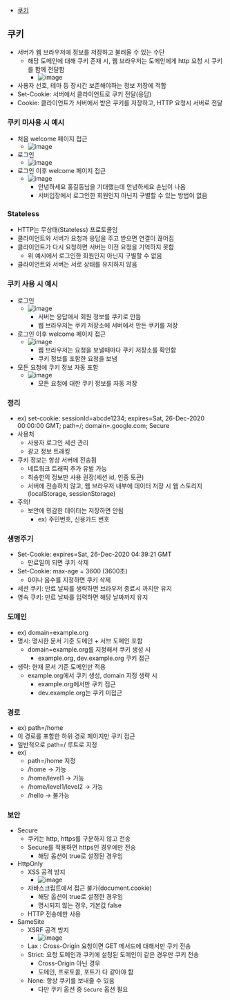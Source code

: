 - [쿠키](https://github.com/ssu18/TIL/blob/main/Network/HTTP%20%EC%9B%B9%20%EA%B8%B0%EB%B3%B8%20%EC%A7%80%EC%8B%9D/HTTP%20%ED%97%A4%EB%8D%941_%EC%9D%BC%EB%B0%98(6).md#%EC%BF%A0%ED%82%A4)
## 쿠키
- 서버가 웹 브라우저에 정보를 저장하고 불러올 수 있는 수단
  - 해당 도메인에 대해 쿠키 존재 시, 웹 브라우저는 도메인에게 http 요청 시 쿠키를 함께 전달함
    - ![image](https://user-images.githubusercontent.com/102513932/202376532-92f9736a-0cd1-478b-a752-8802aeacce8d.png)
- 사용자 선호, 테마 등 장시간 보존해야하는 정보 저장에 적합
- Set-Cookie: 서버에서 클라이언트로 쿠키 전달(응답)
- Cookie: 클라이언트가 서버에서 받은 쿠키를 저장하고, HTTP 요청시 서버로 전달
### 쿠키 미사용 시 예시
- 처음 welcome 페이지 접근
  - ![image](https://user-images.githubusercontent.com/102513932/198549291-ee5b3530-fcc6-4161-b180-8d3831333e21.png)
- 로그인
  - ![image](https://user-images.githubusercontent.com/102513932/198549846-6b02544a-4fd8-44df-9a14-6fee4be51d8a.png)
- 로그인 이후 welcome 페이지 접근
  - ![image](https://user-images.githubusercontent.com/102513932/198550298-25e25fbb-2fdb-45e2-846d-a3548f9850fe.png)
    - 안녕하세요 홍길동님을 기대했는데 안녕하세요 손님이 나옴
    - 서버입장에서 로그인한 회원인지 아닌지 구별할 수 있는 방법이 없음
### Stateless
- HTTP는 무상태(Stateless) 프로토콜임
- 클라이언트와 서버가 요청과 응답을 주고 받으면 연결이 끊어짐
- 클라이언트가 다시 요청하면 서버는 이전 요청을 기억하지 못함
  - 위 예시에서 로그인한 회원인지 아닌지 구별할 수 없음
- 클라이언트와 서버는 서로 상태를 유지하지 않음

### 쿠키 사용 시 예시
- 로그인
  - ![image](https://user-images.githubusercontent.com/102513932/199134221-a771735f-a3ff-42f9-b883-9be6c2e1e4f8.png)
    - 서버는 응답에서 회원 정보를 쿠키로 만듬
    - 웹 브라우저는 쿠키 저장소에 서버에서 만든 쿠키를 저장
- 로그인 이후 welcome 페이지 접근
  - ![image](https://user-images.githubusercontent.com/102513932/199134346-303d1826-077a-4e01-a028-9db1e04570ce.png)
    - 웹 브라우저는 요청을 보낼때마다 쿠키 저장소를 확인함
    - 쿠키 정보를 포함한 요청을 보냄
- 모든 요청에 쿠키 정보 자동 포함
  - ![image](https://user-images.githubusercontent.com/102513932/199134391-5032bc0d-8674-427b-b473-0fe274d27ba5.png)
    - 모든 요청에 대한 쿠키 정보를 자동 저장

### 정리
- ex) set-cookie: sessionId=abcde1234; expires=Sat, 26-Dec-2020 00:00:00 GMT; path=/; domain=.google.com; Secure
- 사용처
  - 사용자 로그인 세션 관리
  - 광고 정보 트래킹
- 쿠키 정보는 항상 서버에 전송됨
  - 네트워크 트래픽 추가 유발 가능
  - 최송한의 정보만 사용 권장(세션 id, 인증 토큰)
  - 서버에 전송하지 않고, 웹 브라우저 내부에 데이터 저장 시 웹 스토리지(localStorage, sessionStorage) 
- 주의!
  - 보안에 민감한 데이터는 저장하면 안됨
    - ex) 주민번호, 신용카드 번호
### 생명주기
- Set-Cookie: expires=Sat, 26-Dec-2020 04:39:21 GMT
  - 만료일이 되면 쿠키 삭제
- Set-Cookie: max-age = 3600 (3600초)
  - 0이나 음수를 지정하면 쿠키 삭제
- 세션 쿠키: 만료 날짜를 생략하면 브라우저 종료시 까지만 유지
- 영속 쿠키: 만료 날짜를 입력하면 해당 날짜까지 유지
### 도메인
- ex) domain=example.org
- 명시: 명시한 문서 기준 도메인 + 서브 도메인 포함
  - domain=example.org를 지정해서 쿠키 생성 시
    - example.org, dev.example.org 쿠키 접근
- 생략: 현재 문서 기준 도메인만 적용
  - example.org에서 쿠키 생성, domain 지정 생략 시
    - example.org에서만 쿠키 접근
    - dev.example.org는 쿠키 미접근
### 경로
- ex) path=/home
- 이 경로를 포함한 하위 경로 페이지만 쿠키 접근
- 일반적으로 path=/ 루트로 지정
- ex)
  - path=/home 지정
  - /home -> 가능
  - /home/level1 -> 가능
  - /home/level1/level2 -> 가능
  - /hello -> 불가능
### 보안
- Secure
  - 쿠키는 http, https를 구분하지 않고 전송
  - Secure를 적용하면 https인 경우에만 전송
    - 해당 옵션이 true로 설정된 경우임
- HttpOnly
  - XSS 공격 방지
    - ![image](https://user-images.githubusercontent.com/102513932/202376977-6102a027-def9-4bab-855a-81aea9937b03.png)
  - 자바스크립트에서 접근 불가(document.cookie)
    - 해당 옵션이 true로 설정한 경우임
    - 명시되지 않는 경우, 기본값 false
  - HTTP 전송에만 사용
- SameSite
  - XSRF 공격 방지
    - ![image](https://user-images.githubusercontent.com/102513932/202377122-50e214ef-483a-42a3-b5ab-edf4ade5a5a9.png)
  - Lax : Cross-Origin 요청이면 GET 메서드에 대해서만 쿠키 전송
  - Strict: 요청 도메인과 쿠키에 설정된 도메인이 같은 경우만 쿠키 전송
    - Cross-Origin 아닌 경우
    - 도메인, 프로토콜, 포트가 다 같아야 함
  - None: 항상 쿠키를 보내줄 수 있음
    - 다만 쿠키 옵션 중 `Secure` 옵션 필요